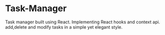 # Task-Manager
Task manager built using React. Implementing React hooks and context api. add,delete and modify tasks in a simple yet elegant style.
